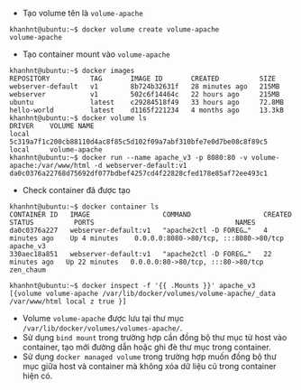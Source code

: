 - Tạo volume tên là `volume-apache`
```
khanhnt@ubuntu:~$ docker volume create volume-apache
volume-apache
```
- Tạo container mount vào `volume-apache`
```
khanhnt@ubuntu:~$ docker images 
REPOSITORY          TAG       IMAGE ID       CREATED          SIZE
webserver-default   v1        8b724b32631f   28 minutes ago   215MB
webserver           v1        502c6f14464c   22 hours ago     215MB
ubuntu              latest    c29284518f49   33 hours ago     72.8MB
hello-world         latest    d1165f221234   4 months ago     13.3kB
khanhnt@ubuntu:~$ docker volume ls
DRIVER    VOLUME NAME
local     5c319a7f1c200cb88110d4ac8f85c5d102f09a7abf310bfe7e0d7be08c8f89c5
local     volume-apache
khanhnt@ubuntu:~$ docker run --name apache_v3 -p 8080:80 -v volume-apache:/var/www/html -d webserver-default:v1
da0c0376a22768d75692df077bdbef4257cd4f22828cfed178e85af72ee493c1
```
- Check container đã được tạo
```
khanhnt@ubuntu:~$ docker container ls
CONTAINER ID   IMAGE                  COMMAND                  CREATED          STATUS          PORTS                                   NAMES
da0c0376a227   webserver-default:v1   "apache2ctl -D FOREG…"   4 minutes ago    Up 4 minutes    0.0.0.0:8080->80/tcp, :::8080->80/tcp   apache_v3
330aec18a851   webserver-default:v1   "apache2ctl -D FOREG…"   22 minutes ago   Up 22 minutes   0.0.0.0:80->80/tcp, :::80->80/tcp       zen_chaum
```
```
khanhnt@ubuntu:~$ docker inspect -f '{{ .Mounts }}' apache_v3
[{volume volume-apache /var/lib/docker/volumes/volume-apache/_data /var/www/html local z true }]
```
- Volume `volume-apache` được lưu tại thư mục `/var/lib/docker/volumes/volumes-apache/`.
- Sử dụng `bind mount` trong trường hợp cần đồng bộ thư mục từ host vào container, tạo mới đường dẫn hoặc ghi đè thư mục trong container.
- Sử dụng `docker managed volume` trong trường hợp muốn đồng bộ thư mục giữa host và container mà không xóa dữ liệu cũ trong container hiện có.